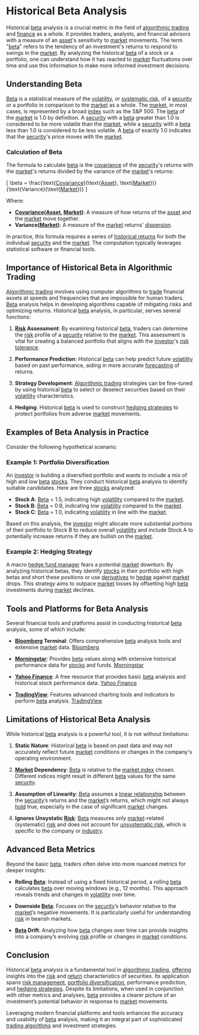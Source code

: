 # Historical Beta Analysis

Historical [beta](../b/beta.md) analysis is a crucial metric in the field of [algorithmic trading](../a/algorithmic_trading.md) and [finance](../f/finance.md) as a whole. It provides traders, analysts, and financial advisors with a measure of an [asset](../a/asset.md)'s sensitivity to [market](../m/market.md) movements. The term "[beta](../b/beta.md)" refers to the tendency of an investment's returns to respond to swings in the [market](../m/market.md). By analyzing the historical [beta](../b/beta.md) of a stock or a portfolio, one can understand how it has reacted to [market](../m/market.md) fluctuations over time and use this information to make more informed investment decisions.

## Understanding Beta

[Beta](../b/beta.md) is a statistical measure of the [volatility](../v/volatility.md), or [systematic risk](../s/systematic_risk.md), of a [security](../s/security.md) or a portfolio in comparison to the [market](../m/market.md) as a whole. The [market](../m/market.md), in most cases, is represented by a broad [index](../i/index_instrument.md) such as the S&P 500. The [beta](../b/beta.md) of the [market](../m/market.md) is 1.0 by definition. A [security](../s/security.md) with a [beta](../b/beta.md) greater than 1.0 is considered to be more volatile than the [market](../m/market.md), while a [security](../s/security.md) with a [beta](../b/beta.md) less than 1.0 is considered to be less volatile. A [beta](../b/beta.md) of exactly 1.0 indicates that the [security](../s/security.md)'s price moves with the [market](../m/market.md).

### Calculation of Beta

The formula to calculate [beta](../b/beta.md) is the [covariance](../c/covariance.md) of the [security](../s/security.md)'s returns with the [market](../m/market.md)'s returns divided by the variance of the [market](../m/market.md)'s returns:

\[ \beta = \frac{\text{[Covariance](../c/covariance.md)}(\text{[Asset](../a/asset.md)}, \text{[Market](../m/market.md)})}{\text{Variance}(\text{[Market](../m/market.md)})} \]

Where:
- **[Covariance](../c/covariance.md)([Asset](../a/asset.md), [Market](../m/market.md))**: A measure of how returns of the [asset](../a/asset.md) and the [market](../m/market.md) move together.
- **Variance([Market](../m/market.md))**: A measure of the [market](../m/market.md) returns' [dispersion](../d/dispersion.md).

In practice, this formula requires a series of [historical returns](../h/historical_returns.md) for both the individual [security](../s/security.md) and the [market](../m/market.md). The computation typically leverages statistical software or financial tools.

## Importance of Historical Beta in Algorithmic Trading

[Algorithmic trading](../a/algorithmic_trading.md) involves using computer algorithms to [trade](../t/trade.md) financial assets at speeds and frequencies that are impossible for human traders. [Beta](../b/beta.md) analysis helps in developing algorithms capable of mitigating risks and optimizing returns. Historical [beta](../b/beta.md) analysis, in particular, serves several functions:

1. **[Risk](../r/risk.md) Assessment**: By examining historical [beta](../b/beta.md), traders can determine the [risk](../r/risk.md) profile of a [security](../s/security.md) relative to the [market](../m/market.md). This assessment is vital for creating a balanced portfolio that aligns with the [investor](../i/investor.md)'s [risk tolerance](../r/risk_tolerance.md).

2. **Performance Prediction**: Historical [beta](../b/beta.md) can help predict future [volatility](../v/volatility.md) based on past performance, aiding in more accurate [forecasting](../f/forecasting.md) of returns.

3. **Strategy Development**: [Algorithmic trading](../a/algorithmic_trading.md) strategies can be fine-tuned by using historical [beta](../b/beta.md) to select or deselect securities based on their [volatility](../v/volatility.md) characteristics.

4. **Hedging**: Historical [beta](../b/beta.md) is used to construct [hedging strategies](../h/hedging_strategies.md) to protect portfolios from adverse [market](../m/market.md) movements.

## Examples of Beta Analysis in Practice

Consider the following hypothetical scenario: 

### Example 1: Portfolio Diversification

An [investor](../i/investor.md) is building a diversified portfolio and wants to include a mix of high and low [beta](../b/beta.md) [stocks](../s/stock.md). They conduct historical [beta](../b/beta.md) analysis to identify suitable candidates. Here are three [stocks](../s/stock.md) analyzed:

- **Stock A**: [Beta](../b/beta.md) = 1.5, indicating high [volatility](../v/volatility.md) compared to the [market](../m/market.md).
- **Stock B**: [Beta](../b/beta.md) = 0.8, indicating low [volatility](../v/volatility.md) compared to the [market](../m/market.md).
- **Stock C**: [Beta](../b/beta.md) = 1.0, indicating [volatility](../v/volatility.md) in line with the [market](../m/market.md).

Based on this analysis, the [investor](../i/investor.md) might allocate more substantial portions of their portfolio to Stock B to reduce overall [volatility](../v/volatility.md) and include Stock A to potentially increase returns if they are bullish on the [market](../m/market.md).

### Example 2: Hedging Strategy

A macro [hedge fund manager](../h/hedge_fund_manager.md) fears a potential [market](../m/market.md) downturn. By analyzing historical betas, they identify [stocks](../s/stock.md) in their portfolio with high betas and short these positions or use [derivatives](../d/derivatives.md) to [hedge](../h/hedge.md) against [market](../m/market.md) drops. This strategy aims to outpace [market](../m/market.md) losses by offsetting high [beta](../b/beta.md) investments during [market](../m/market.md) declines.

## Tools and Platforms for Beta Analysis

Several financial tools and platforms assist in conducting historical [beta](../b/beta.md) analysis, some of which include:

- **[Bloomberg](../b/bloomberg.md) Terminal**: Offers comprehensive [beta](../b/beta.md) analysis tools and extensive [market](../m/market.md) data. [Bloomberg](https://www.bloomberg.com/)
  
- **[Morningstar](../m/morningstar.md)**: Provides [beta](../b/beta.md) values along with extensive historical performance data for [stocks](../s/stock.md) and funds. [Morningstar](https://www.morningstar.com/)
  
- **[Yahoo Finance](../y/yahoo_finance.md)**: A free resource that provides basic [beta](../b/beta.md) analysis and historical stock performance data. [Yahoo Finance](https://finance.yahoo.com/)
  
- **[TradingView](../t/tradingview.md)**: Features advanced charting tools and indicators to perform [beta](../b/beta.md) analysis. [TradingView](https://www.tradingview.com/)

## Limitations of Historical Beta Analysis

While historical [beta](../b/beta.md) analysis is a powerful tool, it is not without limitations:

1. **Static Nature**: Historical [beta](../b/beta.md) is based on past data and may not accurately reflect future [market](../m/market.md) conditions or changes in the company's operating environment.

2. **[Market](../m/market.md) Dependency**: [Beta](../b/beta.md) is relative to the [market index](../m/market_index.md) chosen. Different indices might result in different [beta](../b/beta.md) values for the same [security](../s/security.md).

3. **Assumption of Linearity**: [Beta](../b/beta.md) assumes a [linear relationship](../l/linear_relationship.md) between the [security](../s/security.md)’s returns and the [market](../m/market.md)’s returns, which might not always [hold](../h/hold.md) true, especially in the case of significant [market](../m/market.md) changes.

4. **Ignores Unsystatic [Risk](../r/risk.md)**: [Beta](../b/beta.md) measures only [market](../m/market.md)-related (systematic) [risk](../r/risk.md) and does not account for [unsystematic risk](../u/unsystematic_risk.md), which is specific to the company or [industry](../i/industry.md).

## Advanced Beta Metrics

Beyond the basic [beta](../b/beta.md), traders often delve into more nuanced metrics for deeper insights:

- **Rolling [Beta](../b/beta.md)**: Instead of using a fixed historical period, a rolling [beta](../b/beta.md) calculates [beta](../b/beta.md) over moving windows (e.g., 12 months). This approach reveals trends and changes in [volatility](../v/volatility.md) over time.

- **Downside [Beta](../b/beta.md)**: Focuses on the [security](../s/security.md)’s behavior relative to the [market](../m/market.md)’s negative movements. It is particularly useful for understanding [risk](../r/risk.md) in bearish markets.

- **[Beta](../b/beta.md) Drift**: Analyzing how [beta](../b/beta.md) changes over time can provide insights into a company’s evolving [risk](../r/risk.md) profile or changes in [market](../m/market.md) conditions.

## Conclusion

Historical [beta](../b/beta.md) analysis is a fundamental tool in [algorithmic trading](../a/algorithmic_trading.md), [offering](../o/offering.md) insights into the [risk](../r/risk.md) and [return](../r/return.md) characteristics of securities. Its application spans [risk management](../r/risk_management.md), [portfolio diversification](../p/portfolio_diversification.md), performance prediction, and [hedging strategies](../h/hedging_strategies.md). Despite its limitations, when used in conjunction with other metrics and analyses, [beta](../b/beta.md) provides a clearer picture of an investment’s potential behavior in response to [market](../m/market.md) movements.

Leveraging modern financial platforms and tools enhances the accuracy and usability of [beta](../b/beta.md) analysis, making it an integral part of sophisticated [trading algorithms](../t/trading_algorithms.md) and investment strategies.
